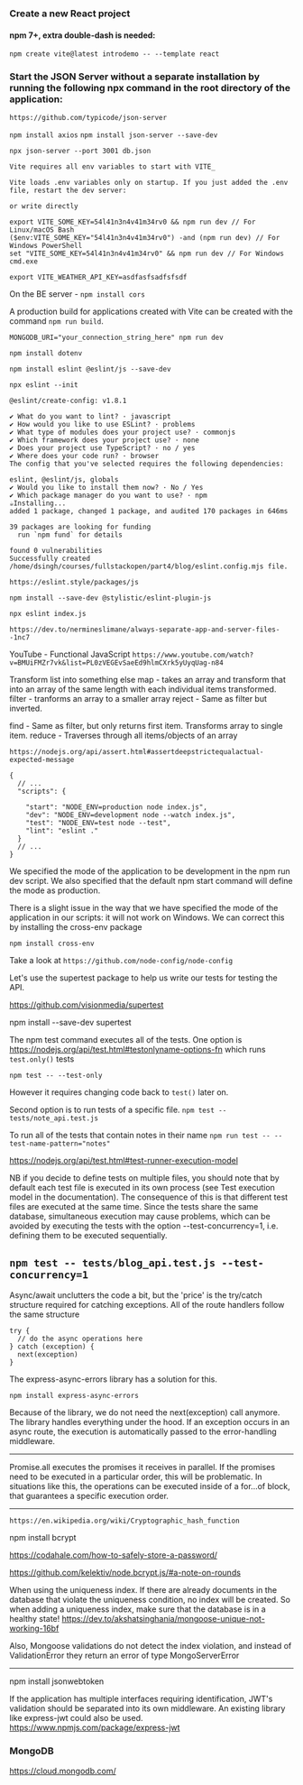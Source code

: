 ### Create a new React project
#### npm 7+, extra double-dash is needed:

`npm create vite@latest introdemo -- --template react`

### Start the JSON Server without a separate installation by running the following npx command in the root directory of the application:

`https://github.com/typicode/json-server`

`npm install axios`
`npm install json-server --save-dev`

`npx json-server --port 3001 db.json`


```
Vite requires all env variables to start with VITE_

Vite loads .env variables only on startup. If you just added the .env file, restart the dev server:

or write directly

export VITE_SOME_KEY=54l41n3n4v41m34rv0 && npm run dev // For Linux/macOS Bash
($env:VITE_SOME_KEY="54l41n3n4v41m34rv0") -and (npm run dev) // For Windows PowerShell
set "VITE_SOME_KEY=54l41n3n4v41m34rv0" && npm run dev // For Windows cmd.exe

export VITE_WEATHER_API_KEY=asdfasfsadfsfsdf
```

On the BE server - `npm install cors`


A production build for applications created with Vite can be created with the command `npm run build`.


`MONGODB_URI="your_connection_string_here" npm run dev`

`npm install dotenv`

`npm install eslint @eslint/js --save-dev`

`npx eslint --init`

```
@eslint/create-config: v1.8.1

✔ What do you want to lint? · javascript
✔ How would you like to use ESLint? · problems
✔ What type of modules does your project use? · commonjs
✔ Which framework does your project use? · none
✔ Does your project use TypeScript? · no / yes
✔ Where does your code run? · browser
The config that you've selected requires the following dependencies:

eslint, @eslint/js, globals
✔ Would you like to install them now? · No / Yes
✔ Which package manager do you want to use? · npm
☕️Installing...
added 1 package, changed 1 package, and audited 170 packages in 646ms

39 packages are looking for funding
  run `npm fund` for details

found 0 vulnerabilities
Successfully created /home/dsingh/courses/fullstackopen/part4/blog/eslint.config.mjs file.
```

`https://eslint.style/packages/js`

`npm install --save-dev @stylistic/eslint-plugin-js`

`npx eslint index.js`

`https://dev.to/nermineslimane/always-separate-app-and-server-files--1nc7`

YouTube - Functional JavaScript
`https://www.youtube.com/watch?v=BMUiFMZr7vk&list=PL0zVEGEvSaeEd9hlmCXrk5yUyqUag-n84`

Transform list into something else
map - takes an array and transform that into an array of the same length with each individual items transformed.
filter -  tranforms an array to a smaller array
reject - Same as filter but inverted.

find -  Same as filter, but only returns first item. Transforms array to single item.
reduce - Traverses through all items/objects of an array 

`https://nodejs.org/api/assert.html#assertdeepstrictequalactual-expected-message`


```
{
  // ...
  "scripts": {

    "start": "NODE_ENV=production node index.js",
    "dev": "NODE_ENV=development node --watch index.js",
    "test": "NODE_ENV=test node --test",
    "lint": "eslint ."
  }
  // ...
}
```
We specified the mode of the application to be development in the npm run dev script. We also specified that the default npm start command will define the mode as production.

There is a slight issue in the way that we have specified the mode of the application in our scripts: it will not work on Windows. We can correct this by installing the cross-env package

`npm install cross-env`

Take a look at `https://github.com/node-config/node-config`

Let's use the supertest package to help us write our tests for testing the API.

https://github.com/visionmedia/supertest

npm install --save-dev supertest

The npm test command executes all of the tests. 
One option is https://nodejs.org/api/test.html#testonlyname-options-fn which runs `test.only()` tests

`npm test -- --test-only`

However it requires changing code back to `test()` later on.

Second option is to run tests of a specific file. `npm test -- tests/note_api.test.js`

To run all of the tests that contain notes in their name `npm run test -- --test-name-pattern="notes"`

https://nodejs.org/api/test.html#test-runner-execution-model

NB if you decide to define tests on multiple files, you should note that by default each test file is executed in its own process (see Test execution model in the documentation). The consequence of this is that different test files are executed at the same time. Since the tests share the same database, simultaneous execution may cause problems, which can be avoided by executing the tests with the option --test-concurrency=1, i.e. defining them to be executed sequentially.

`npm test -- tests/blog_api.test.js --test-concurrency=1`
-----------------------------------------------------

Async/await unclutters the code a bit, but the 'price' is the try/catch structure required for catching exceptions. All of the route handlers follow the same structure
```
try {
  // do the async operations here
} catch (exception) {
  next(exception)
}
```

The express-async-errors library has a solution for this.

`npm install express-async-errors`

Because of the library, we do not need the next(exception) call anymore. The library handles everything under the hood. If an exception occurs in an async route, the execution is automatically passed to the error-handling middleware.

---------------------------------------------------

Promise.all executes the promises it receives in parallel. If the promises need to be executed in a particular order, this will be problematic. In situations like this, the operations can be executed inside of a for...of block, that guarantees a specific execution order.

---------------------------------------------------

`https://en.wikipedia.org/wiki/Cryptographic_hash_function`

npm install bcrypt

https://codahale.com/how-to-safely-store-a-password/

https://github.com/kelektiv/node.bcrypt.js/#a-note-on-rounds

When using the uniqueness index. If there are already documents in the database that violate the uniqueness condition, no index will be created. So when adding a uniqueness index, make sure that the database is in a healthy state! https://dev.to/akshatsinghania/mongoose-unique-not-working-16bf

Also, Mongoose validations do not detect the index violation, and instead of ValidationError they return an error of type MongoServerError

---------------------------------------------------

npm install jsonwebtoken

If the application has multiple interfaces requiring identification, JWT's validation should be separated into its own middleware. An existing library like express-jwt could also be used.
https://www.npmjs.com/package/express-jwt


### MongoDB
https://cloud.mongodb.com/